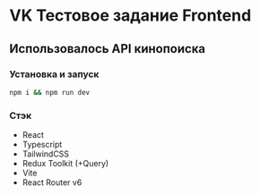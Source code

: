 # VK Тестовое задание Frontend

## Использовалось API кинопоиска

### Установка и запуск

```sh
npm i && npm run dev
```

### Стэк

- React
- Typescript
- TailwindCSS
- Redux Toolkit (+Query)
- Vite
- React Router v6
